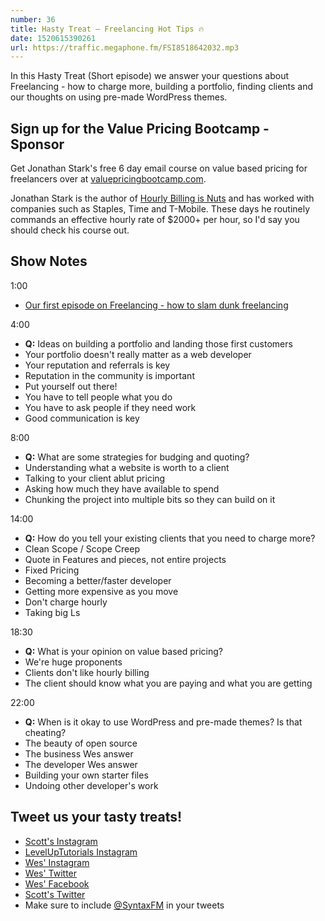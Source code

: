 ```yaml
---
number: 36
title: Hasty Treat — Freelancing Hot Tips 🔥
date: 1520615390261
url: https://traffic.megaphone.fm/FSI8518642032.mp3
---
```


In this Hasty Treat (Short episode) we answer your questions about Freelancing - how to charge more, building a portfolio, finding clients and our thoughts on using pre-made WordPress themes.

## Sign up for the Value Pricing Bootcamp - Sponsor

Get Jonathan Stark's free 6 day email course on value based pricing for freelancers over at [valuepricingbootcamp.com](http://valuepricingbootcamp.com).

Jonathan Stark is the author of [Hourly Billing is Nuts](https://expensiveproblem.com/hbin) and has worked with companies such as Staples, Time and T-Mobile. These days he routinely commands an effective hourly rate of $2000+ per hour, so I'd say you should check his course out.

## Show Notes

1:00

* [Our first episode on Freelancing - how to slam dunk freelancing](https://syntax.fm/show/005/how-to-slam-dunk-freelancing)


4:00

* **Q:** Ideas on building a portfolio and landing those first customers
* Your portfolio doesn't really matter as a web developer
* Your reputation and referrals is key
* Reputation in the community is important
* Put yourself out there!
* You have to tell people what you do
* You have to ask people if they need work
* Good communication is key

8:00

* **Q:** What are some strategies for budging and quoting?
* Understanding what a website is worth to a client
* Talking to your client ablut pricing
* Asking how much they have available to spend
* Chunking the project into multiple bits so they can build on it


14:00

* **Q:** How do you tell your existing clients that you need to charge more?
* Clean Scope / Scope Creep
* Quote in Features and pieces, not entire projects
* Fixed Pricing
* Becoming a better/faster developer
* Getting more expensive as you move
* Don't charge hourly
* Taking big Ls

18:30

* **Q:** What is your opinion on value based pricing?
* We're huge proponents
* Clients don't like hourly billing
* The client should know what you are paying and what you are getting

22:00

* **Q:** When is it okay to use WordPress and pre-made themes? Is that cheating?
* The beauty of open source
* The business Wes answer
* The developer Wes answer
* Building your own starter files
* Undoing other developer's work


## Tweet us your tasty treats!

* [Scott's Instagram](https://www.instagram.com/stolinski/)
* [LevelUpTutorials Instagram](https://www.instagram.com/LevelUpTutorials/)
* [Wes' Instagram](https://www.instagram.com/wesbos/)
* [Wes' Twitter](https://twitter.com/wesbos)
* [Wes' Facebook](https://www.facebook.com/wesbos.developer)
* [Scott's Twitter](https://twitter.com/stolinski)
* Make sure to include [@SyntaxFM](https://twitter.com/SyntaxFM) in your tweets
